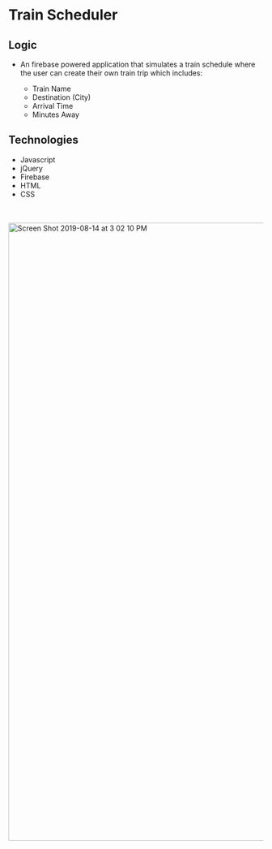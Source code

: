 <h1> Train Scheduler </h1>

<h2> Logic </h2>
<ul>
  <li> An firebase powered application that simulates a train schedule where the user can create their own train trip which includes: </li>
    <ul>
      <li> Train Name </li>
      <li> Destination (City) </li>
      <li> Arrival Time </li>
      <li> Minutes Away </li>
  </ul>
</ul>

<h2> Technologies </h2>
<ul>
  <li> Javascript </li>
  <li> jQuery </li>
  <li> Firebase </li>
  <li> HTML </li>
  <li> CSS </li>
</ul>

<br><br>
<img width="1218" alt="Screen Shot 2019-08-14 at 3 02 10 PM" src="https://user-images.githubusercontent.com/43662571/63060291-b01c3d00-bea6-11e9-95ca-7100002a570d.png">

  
